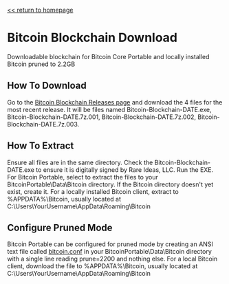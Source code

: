 [&lt;&lt; return to homepage](../)

# Bitcoin Blockchain Download

Downloadable blockchain for Bitcoin Core Portable and locally installed Bitcoin pruned to 2.2GB

## How To Download

Go to the [Bitcoin Blockchain Releases page](https://github.com/Blockchains-Download/Bitcoin/releases) and download the 4 files for the most recent release. It will be files named Bitcoin-Blockchain-DATE.exe, Bitcoin-Blockchain-DATE.7z.001, Bitcoin-Blockchain-DATE.7z.002, Bitcoin-Blockchain-DATE.7z.003.
 
## How To Extract

Ensure all files are in the same directory. Check the Bitcoin-Blockchain-DATE.exe to ensure it is digitally signed by Rare Ideas, LLC. Run the EXE. For Bitcoin Portable, select to extract the files to your BitcoinPortable\Data\Bitcoin directory. If the Bitcoin directory doesn't yet exist, create it. For a locally installed Bitcoin client, extract to %APPDATA%\Bitcoin, usually located at C:\Users\YourUsername\AppData\Roaming\Bitcoin

## Configure Pruned Mode

Bitcoin Portable can be configured for pruned mode by creating an ANSI text file called [bitcoin.conf](bitcoin.conf) in your BitcoinPortable\Data\Bitcoin directory with a single line reading prune=2200 and nothing else. For a local Bitcoin client, download the file to %APPDATA%\Bitcoin, usually located at C:\Users\YourUsername\AppData\Roaming\Bitcoin
